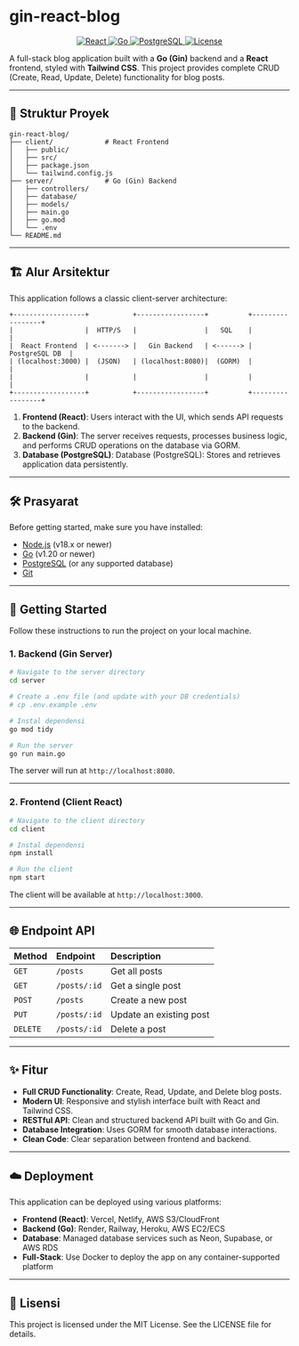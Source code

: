 # gin-react-blog

<p align="center">
  <a href="https://react.dev/" target="_blank">
    <img src="https://img.shields.io/badge/React-18.2.0-61DAFB?style=for-the-badge&logo=react" alt="React">
  </a>
  <a href="https://go.dev/" target="_blank">
    <img src="https://img.shields.io/badge/Go-1.20+-00ADD8?style=for-the-badge&logo=go" alt="Go">
  </a>
  <a href="https://www.postgresql.org" target="_blank">
    <img src="https://img.shields.io/badge/Database-PostgreSQL-4169E1?style=for-the-badge&logo=postgresql" alt="PostgreSQL">
  </a>
  <a href="/LICENSE" target="_blank">
    <img src="https://img.shields.io/badge/License-MIT-yellow?style=for-the-badge" alt="License">
  </a>
</p>

A full-stack blog application built with a **Go (Gin)** backend and a **React** frontend, styled with **Tailwind CSS**. This project provides complete CRUD (Create, Read, Update, Delete) functionality for blog posts.

---

## 📂 Struktur Proyek

```text
gin-react-blog/
├── client/             # React Frontend
│   ├── public/
│   ├── src/
│   ├── package.json
│   └── tailwind.config.js
├── server/             # Go (Gin) Backend
│   ├── controllers/
│   ├── database/
│   ├── models/
│   ├── main.go
│   ├── go.mod
│   └── .env
└── README.md
```

---

## 🏗️ Alur Arsitektur

This application follows a classic client-server architecture:

```text
+------------------+           +-----------------+          +-----------------+
|                  |  HTTP/S   |                 |   SQL    |                 |
|  React Frontend  | <-------> |   Gin Backend   | <------> |  PostgreSQL DB  |
| (localhost:3000) |  (JSON)   | (localhost:8080)|  (GORM)  |                 |
|                  |           |                 |          |                 |
+------------------+           +-----------------+          +-----------------+
```

1.  **Frontend (React)**: Users interact with the UI, which sends API requests to the backend.
2.  **Backend (Gin)**: The server receives requests, processes business logic, and performs CRUD operations on the database via GORM.
3.  **Database (PostgreSQL)**: Database (PostgreSQL): Stores and retrieves application data persistently.

---

## 🛠️ Prasyarat

Before getting started, make sure you have installed:

-   [Node.js](https://nodejs.org/en/) (v18.x or newer)
-   [Go](https://go.dev/doc/install) (v1.20 or newer)
-   [PostgreSQL](https://www.postgresql.org/download/) (or any supported database)
-   [Git](https://git-scm.com/)

---

## 🚀 Getting Started

Follow these instructions to run the project on your local machine.

### 1. Backend (Gin Server)

```bash
# Navigate to the server directory
cd server

# Create a .env file (and update with your DB credentials)
# cp .env.example .env

# Instal dependensi
go mod tidy

# Run the server
go run main.go
```
The server will run at `http://localhost:8080`.

---

### 2. Frontend (Client React)

```bash
# Navigate to the client directory
cd client

# Instal dependensi
npm install

# Run the client
npm start
```
The client will be available at `http://localhost:3000`.

---

## 🌐 Endpoint API

| Method   | Endpoint     | Description             |
| :------- | :----------- | :---------------------- |
| `GET`    | `/posts`     | Get all posts           |
| `GET`    | `/posts/:id` | Get a single post       |
| `POST`   | `/posts`     | Create a new post       |
| `PUT`    | `/posts/:id` | Update an existing post |
| `DELETE` | `/posts/:id` | Delete a post           |

---

## ✨ Fitur

-   **Full CRUD Functionality**: Create, Read, Update, and Delete blog posts.
-   **Modern UI**: Responsive and stylish interface built with React and Tailwind CSS.
-   **RESTful API**: Clean and structured backend API built with Go and Gin.
-   **Database Integration**: Uses GORM for smooth database interactions.
-   **Clean Code**: Clear separation between frontend and backend.

---

## ☁️ Deployment

This application can be deployed using various platforms:

-   **Frontend (React)**: Vercel, Netlify, AWS S3/CloudFront
-   **Backend (Go)**: Render, Railway, Heroku, AWS EC2/ECS
-   **Database**: Managed database services such as Neon, Supabase, or AWS RDS
-   **Full-Stack**: Use Docker to deploy the app on any container-supported platform

---

## 📜 Lisensi

This project is licensed under the MIT License. See the LICENSE file for details.
